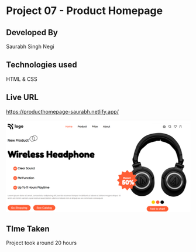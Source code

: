 # Project 07 - Product Homepage

## Developed By  
Saurabh Singh Negi

## Technologies used  
HTML & CSS 

## Live URL
https://producthomepage-saurabh.netlify.app/

![image](./final_look.png) 

## TIme Taken

Project took around 20 hours